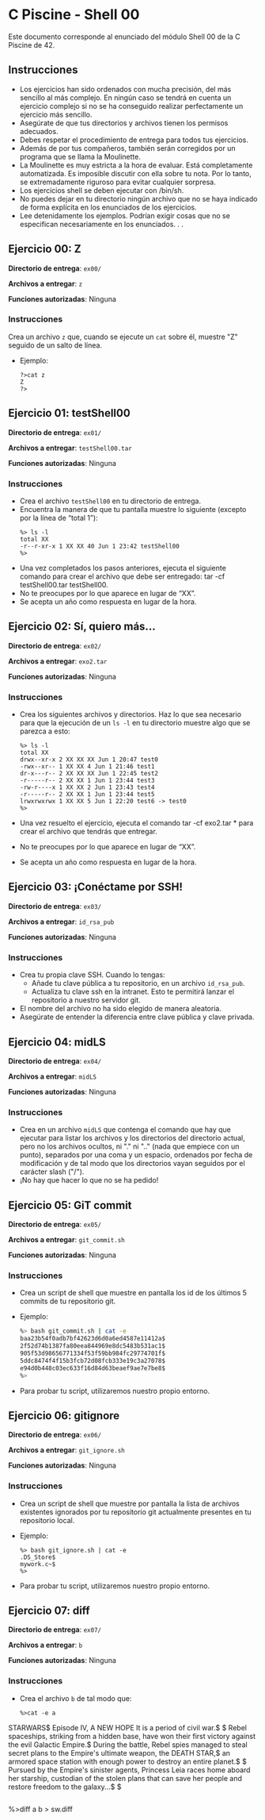 # C Piscine - Shell 00

Este documento corresponde al enunciado del módulo Shell 00 de la C Piscine de 42.

## Instrucciones

- Los ejercicios han sido ordenados con mucha precisión, del más sencillo al más complejo. En ningún caso se tendrá en cuenta un ejercicio complejo si no se ha conseguido realizar perfectamente un ejercicio más sencillo.
- Asegúrate de que tus directorios y archivos tienen los permisos adecuados.
- Debes respetar el procedimiento de entrega para todos tus ejercicios.
- Además de por tus compañeros, también serán corregidos por un programa que se llama la Moulinette.
- La Moulinette es muy estricta a la hora de evaluar. Está completamente automatizada. Es imposible discutir con ella sobre tu nota. Por lo tanto, se extremadamente riguroso para evitar cualquier sorpresa.
- Los ejercicios shell se deben ejecutar con /bin/sh.
- No puedes dejar en tu directorio ningún archivo que no se haya indicado de forma explícita en los enunciados de los ejercicios.
- Lee detenidamente los ejemplos. Podrían exigir cosas que no se especifican necesariamente en los enunciados. . .

## Ejercicio 00: Z

**Directorio de entrega**: `ex00/`

**Archivos a entregar**: `z`

**Funciones autorizadas**: Ninguna

### Instrucciones
Crea un archivo `z` que, cuando se ejecute un `cat` sobre él, muestre "Z" seguido de un salto de línea.

- Ejemplo:
  
  ```
  ?>cat z
  Z
  ?>
  ```

## Ejercicio 01: testShell00

**Directorio de entrega**: `ex01/`

**Archivos a entregar**: `testShell00.tar`

**Funciones autorizadas**: Ninguna

### Instrucciones
- Crea el archivo `testShell00` en tu directorio de entrega.
- Encuentra la manera de que tu pantalla muestre lo siguiente (excepto por la línea de “total 1”):
  ```
  %> ls -l
  total XX
  -r--r-xr-x 1 XX XX 40 Jun 1 23:42 testShell00
  %>
  ```
- Una vez completados los pasos anteriores, ejecuta el siguiente comando para crear el archivo que debe ser entregado: tar -cf testShell00.tar testShell00.
- No te preocupes por lo que aparece en lugar de “XX”.
- Se acepta un año como respuesta en lugar de la hora.

## Ejercicio 02: Sí, quiero más...

**Directorio de entrega**: `ex02/`

**Archivos a entregar**: `exo2.tar`

**Funciones autorizadas**: Ninguna

### Instrucciones
- Crea los siguientes archivos y directorios. Haz lo que sea necesario para que la ejecución de un `ls -l` en tu directorio muestre algo que se parezca a esto:

  ```
  %> ls -l
  total XX
  drwx--xr-x 2 XX XX XX Jun 1 20:47 test0
  -rwx--xr-- 1 XX XX 4 Jun 1 21:46 test1
  dr-x---r-- 2 XX XX XX Jun 1 22:45 test2
  -r-----r-- 2 XX XX 1 Jun 1 23:44 test3
  -rw-r----x 1 XX XX 2 Jun 1 23:43 test4
  -r-----r-- 2 XX XX 1 Jun 1 23:44 test5
  lrwxrwxrwx 1 XX XX 5 Jun 1 22:20 test6 -> test0
  %>
  ```
- Una vez resuelto el ejercicio, ejecuta el comando tar -cf exo2.tar * para crear el archivo que tendrás que entregar.
- No te preocupes por lo que aparece en lugar de “XX”.
- Se acepta un año como respuesta en lugar de la hora.

## Ejercicio 03: ¡Conéctame por SSH!

**Directorio de entrega**: `ex03/`

**Archivos a entregar**: `id_rsa_pub`

**Funciones autorizadas**: Ninguna

### Instrucciones
- Crea tu propia clave SSH. Cuando lo tengas:
  - Añade tu clave pública a tu repositorio, en un archivo `id_rsa_pub`.
  - Actualiza tu clave ssh en la intranet. Esto te permitirá lanzar el repositorio a nuestro servidor git.
- El nombre del archivo no ha sido elegido de manera aleatoria.
- Asegúrate de entender la diferencia entre clave pública y clave privada.

## Ejercicio 04: midLS

**Directorio de entrega**: `ex04/`

**Archivos a entregar**: `midLS`

**Funciones autorizadas**: Ninguna

### Instrucciones
- Crea en un archivo `midLS` que contenga el comando que hay que ejecutar para listar los archivos y los directorios del directorio actual, pero no los archivos ocultos, ni "." ni ".." (nada que empiece con un punto), separados por una coma y un espacio, ordenados por fecha de modificación y de tal modo que los directorios vayan seguidos por el carácter slash ("/").
- ¡No hay que hacer lo que no se ha pedido!

## Ejercicio 05: GiT commit

**Directorio de entrega**: `ex05/`

**Archivos a entregar**: `git_commit.sh`

**Funciones autorizadas**: Ninguna

### Instrucciones
- Crea un script de shell que muestre en pantalla los id de los últimos 5 commits de tu repositorio git.
  
- Ejemplo:
  ```bash
  %> bash git_commit.sh | cat -e
  baa23b54f0adb7bf42623d6d0a6ed4587e11412a$
  2f52d74b1387fa80eea844969e8dc5483b531ac1$
  905f53d98656771334f53f59bb984fc29774701f$
  5ddc8474f4f15b3fcb72d08fcb333e19c3a27078$
  e94d0b448c03ec633f16d84d63beaef9ae7e7be8$
  %>
  ```
- Para probar tu script, utilizaremos nuestro propio entorno.

## Ejercicio 06: gitignore

**Directorio de entrega**: `ex06/`

**Archivos a entregar**: `git_ignore.sh`

**Funciones autorizadas**: Ninguna

### Instrucciones
- Crea un script de shell que muestre por pantalla la lista de archivos existentes ignorados por tu repositorio git actualmente presentes en tu repositorio local.

- Ejemplo:
  ```
  %> bash git_ignore.sh | cat -e
  .DS_Store$
  mywork.c~$
  %>
  ```

- Para probar tu script, utilizaremos nuestro propio entorno.

## Ejercicio 07: diff

**Directorio de entrega**: `ex07/`

**Archivos a entregar**: `b`

**Funciones autorizadas**: Ninguna

### Instrucciones
- Crea el archivo `b` de tal modo que:
  ```
  %>cat -e a
STARWARS$
Episode IV, A NEW HOPE It is a period of civil war.$
$
Rebel spaceships, striking from a hidden base, have won their first victory against the evil
Galactic Empire.$
During the battle, Rebel spies managed to steal secret plans to the Empire's ultimate weapon, the
DEATH STAR,$
an armored space station with enough power to destroy an entire planet.$
$
Pursued by the Empire's sinister agents, Princess Leia races home aboard her starship, custodian of
the stolen plans that can save her people and restore freedom to the galaxy...$
$
```

```
%>diff a b > sw.diff
```

